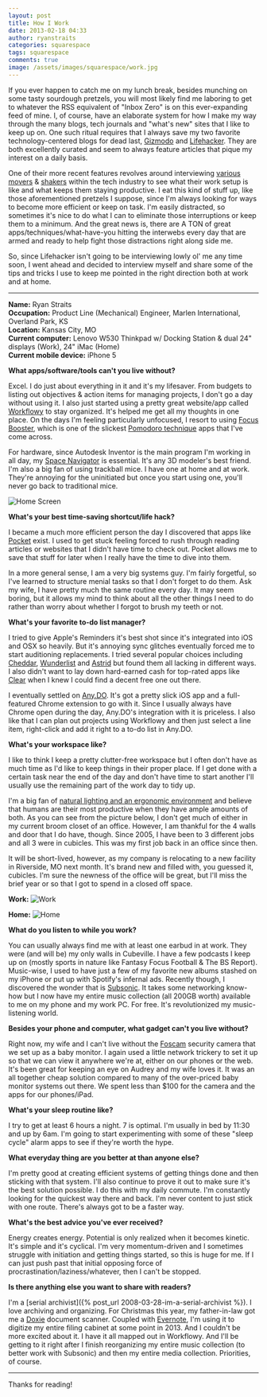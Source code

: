 ```yaml
---
layout: post
title: How I Work
date: 2013-02-18 04:33
author: ryanstraits
categories: squarespace
tags: squarespace
comments: true
image: /assets/images/squarespace/work.jpg
---
```


If you ever happen to catch me on my lunch break, besides munching on some tasty sourdough pretzels, you will most likely find me laboring to get to whatever the RSS equivalent of "Inbox Zero" is on this ever-expanding feed of mine. I, of course, have an elaborate system for how I make my way through the many blogs, tech journals and "what's new" sites that I like to keep up on. One such ritual requires that I always save my two favorite technology-centered blogs for dead last, <a href="http://gizmodo.com/" target="_blank">Gizmodo</a> and <a href="http://lifehacker.com/" target="_blank">Lifehacker</a>. They are both excellently curated and seem to always feature articles that pique my interest on a daily basis.

One of their more recent features revolves around interviewing <a href="http://lifehacker.com/5967582/im-anthony-casalena-founder-of-squarespace-and-this-is-how-i-work" target="_blank">various</a> <a href="http://lifehacker.com/5965839/im-bradford-shellhammer-founder-of-fab-and-this-is-how-i-work" target="_blank">movers</a> & <a href="http://lifehacker.com/5971940/im-guy-kawasaki-and-this-is-how-i-work" target="_blank">shakers</a> within the tech industry to see what their work setup is like and what keeps them staying productive. I eat this kind of stuff up, like those aforementioned pretzels I suppose, since I'm always looking for ways to become more efficient or keep on task. I'm easily distracted, so sometimes it's nice to do what I can to eliminate those interruptions or keep them to a minimum. And the great news is, there are A TON of great apps/techniques/what-have-you hitting the interwebs every day that are armed and ready to help fight those distractions right along side me.

So, since Lifehacker isn't going to be interviewing lowly ol' me any time soon, I went ahead and decided to interview myself and share some of the tips and tricks I use to keep me pointed in the right direction both at work and at home.

---

**Name:** Ryan Straits<br>
**Occupation:** Product Line (Mechanical) Engineer, Marlen International, Overland Park, KS<br>
**Location:** Kansas City, MO<br>
**Current computer:** Lenovo W530 Thinkpad w/ Docking Station & dual 24" displays (Work), 24" iMac (Home)<br>
**Current mobile device:** iPhone 5

**What apps/software/tools can't you live without?**

Excel. I do just about everything in it and it's my lifesaver. From budgets to listing out objectives &amp; action items for managing projects, I don't go a day without using it. I also just started using a pretty great website/app called <a href="https://workflowy.com/" target="_blank">Workflowy</a> to stay organized. It's helped me get all my thoughts in one place. On the days I'm feeling particularly unfocused, I resort to using <a href="http://www.focusboosterapp.com/" target="_blank">Focus Booster</a>, which is one of the slickest <a href="http://www.focusboosterapp.com/the-pomodoro-technique" target="_blank">Pomodoro technique</a> apps that I've come across.

For hardware, since Autodesk Inventor is the main program I'm working in all day, my <a href="http://www.3dconnexion.com/products/spacenavigator.html" target="_blank">Space Navigator</a> is essential. It's any 3D modeler's best friend. I'm also a big fan of using trackball mice. I have one at home and at work. They're annoying for the uninitiated but once you start using one, you'll never go back to traditional mice.

![Home Screen](/assets/images/squarespace/screenshot.png)

**What's your best time-saving shortcut/life hack?**

I became a much more efficient person the day I discovered that apps like <a href="http://getpocket.com" target="_blank">Pocket</a> exist. I used to get stuck feeling forced to rush through reading articles or websites that I didn't have time to check out. Pocket allows me to save that stuff for later when I really have the time to dive into them.

In a more general sense, I am a very big systems guy. I'm fairly forgetful, so I've learned to structure menial tasks so that I don't forget to do them. Ask my wife, I have pretty much the same routine every day. It may seem boring, but it allows my mind to think about all the other things I need to do rather than worry about whether I forgot to brush my teeth or not.

**What's your favorite to-do list manager?**

I tried to give Apple's Reminders it's best shot since it's integrated into iOS and OSX so heavily. But it's annoying sync glitches eventually forced me to start auditioning replacements. I tried several popular choices including <a href="https://cheddarapp.com/" target="_blank">Cheddar</a>, <a href="http://www.6wunderkinder.com/wunderlist" target="_blank">Wunderlist</a> and <a href="http://astrid.com/" target="_blank">Astrid</a> but found them all lacking in different ways. I also didn't want to lay down hard-earned cash for top-rated apps like <a href="http://www.realmacsoftware.com/clear/" target="_blank">Clear</a> when I knew I could find a decent free one out there.

I eventually settled on <a href="http://www.any.do/" target="_blank">Any.DO</a>. It's got a pretty slick iOS app and a full-featured Chrome extension to go with it. Since I usually always have Chrome open during the day, Any.DO's integration with it is priceless. I also like that I can plan out projects using Workflowy and then just select a line item, right-click and add it right to a to-do list in Any.DO.

**What's your workspace like?**

I like to think I keep a pretty clutter-free workspace but I often don't have as much time as I'd like to keep things in their proper place. If I get done with a certain task near the end of the day and don't have time to start another I'll usually use the remaining part of the work day to tidy up.

I'm a big fan of <a href="http://lifehacker.com/5984548/boost-your-productivity-by-adjusting-your-workspaces-lighting-and-temperature" target="_blank">natural lighting and an ergonomic environment</a> and believe that humans are their most productive when they have ample amounts of both. As you can see from the picture below, I don't get much of either in my current broom closet of an office. However, I am thankful for the 4 walls and door that I do have, though. Since 2005, I have been to 3 different jobs and all 3 were in cubicles. This was my first job back in an office since then.

It will be short-lived, however, as my company is relocating to a new facility in Riverside, MO next month. It's brand new and filled with, you guessed it, cubicles. I'm sure the newness of the office will be great, but I'll miss the brief year or so that I got to spend in a closed off space.

**Work:**
![Work](/assets/images/squarespace/work-setup.jpg)

**Home:**
![Home](/assets/images/squarespace/home-setup.jpg)

**What do you listen to while you work?**

You can usually always find me with at least one earbud in at work. They were (and will be) my only walls in Cubeville. I have a few podcasts I keep up on (mostly sports in nature like Fantasy Focus Football &amp; The BS Report). Music-wise, I used to have just a few of my favorite new albums stashed on my iPhone or put up with Spotify's infernal ads. Recently though, I discovered the wonder that is <a href="http://www.subsonic.org/pages/index.jsp" target="_blank">Subsonic</a>. It takes some networking know-how but I now have my entire music collection (all 200GB worth) available to me on my phone and my work PC. For free. It's revolutionized my music-listening world.

**Besides your phone and computer, what gadget can't you live without?**

Right now, my wife and I can't live without the <a href="http://www.foscam.com/" target="_blank">Foscam</a> security camera that we set up as a baby monitor. I again used a little network trickery to set it up so that we can view it anywhere we're at, either on our phones or the web. It's been great for keeping an eye on Audrey and my wife loves it. It was an all together cheap solution compared to many of the over-priced baby monitor systems out there. We spent less than $100 for the camera and the apps for our phones/iPad.

**What's your sleep routine like?**

I try to get at least 6 hours a night. 7 is optimal. I'm usually in bed by 11:30 and up by 6am. I'm going to start experimenting with some of these "sleep cycle" alarm apps to see if they're worth the hype.

**What everyday thing are you better at than anyone else?**

I'm pretty good at creating efficient systems of getting things done and then sticking with that system. I'll also continue to prove it out to make sure it's the best solution possible. I do this with my daily commute. I'm constantly looking for the quickest way there and back. I'm never content to just stick with one route. There's always got to be a faster way.

**What's the best advice you've ever received?**

Energy creates energy. Potential is only realized when it becomes kinetic. It's simple and it's cyclical. I'm very momentum-driven and I sometimes struggle with initiation and getting things started, so this is huge for me. If I can just push past that initial opposing force of procrastination/laziness/whatever, then I can't be stopped.

**Is there anything else you want to share with readers?**

I'm a [serial archivist]({% post_url 2008-03-28-im-a-serial-archivist %}). I love archiving and organizing. For Christmas this year, my father-in-law got me a <a href="http://www.getdoxie.com/" target="_blank">Doxie</a> document scanner. Coupled with <a href="http://evernote.com/" target="_blank">Evernote</a>, I'm using it to digitize my entire filing cabinet at some point in 2013. And I couldn't be more excited about it. I have it all mapped out in Workflowy. And I'll be getting to it right after I finish reorganizing my entire music collection (to better work with Subsonic) and then my entire media collection. Priorities, of course.

---

Thanks for reading!
